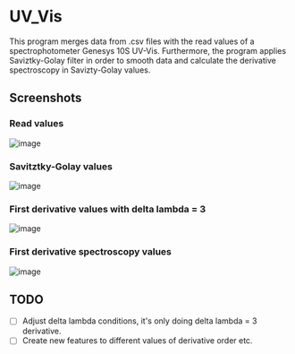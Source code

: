 # UV_Vis
This program merges data from .csv files with the read values of a
spectrophotometer Genesys 10S UV-Vis. Furthermore, the program applies
Saviztky-Golay filter in order to smooth data and calculate the derivative
spectroscopy in Savizty-Golay values.


## Screenshots

### Read values
![image](https://user-images.githubusercontent.com/42140919/54848372-de16a000-4cbf-11e9-9385-17dd935e58a2.png)
### Savitztky-Golay values
![image](https://user-images.githubusercontent.com/42140919/54848417-f8e91480-4cbf-11e9-8700-34aad0a28fff.png)
### First derivative values with delta lambda = 3
![image](https://user-images.githubusercontent.com/42140919/54848454-0b634e00-4cc0-11e9-81f6-9f2d614e949a.png)
### First derivative spectroscopy values
![image](https://user-images.githubusercontent.com/42140919/54848496-2c2ba380-4cc0-11e9-9fdb-94e44ffb36ad.png)

## TODO
- [ ] Adjust delta lambda conditions, it's only doing delta lambda = 3 derivative.
- [ ] Create new features to different values of derivative order etc.